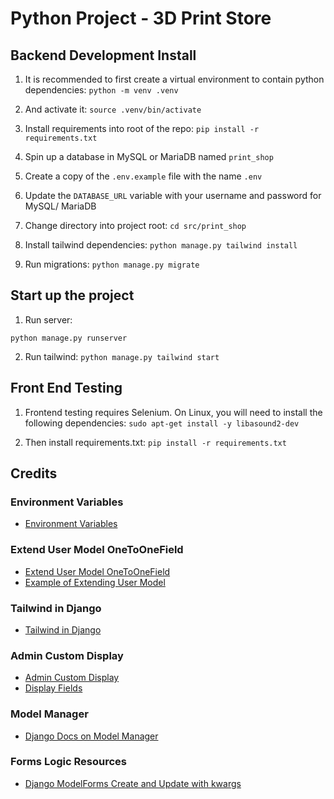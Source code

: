 # Python Project - 3D Print Store

## Backend Development Install

1. It is recommended to first create a virtual environment to contain python dependencies:
`python -m venv .venv`

2. And activate it:
`source .venv/bin/activate`

3. Install requirements into root of the repo:
`pip install -r requirements.txt`

4. Spin up a database in MySQL or MariaDB named `print_shop`

5. Create a copy of the `.env.example` file with the name `.env`

6. Update the `DATABASE_URL` variable with your username and password for MySQL/ MariaDB

7. Change directory into project root:
`cd src/print_shop` 

8. Install tailwind dependencies:
`python manage.py tailwind install`

9. Run migrations:
`python manage.py migrate`

## Start up the project

1. Run server:

`python manage.py runserver`

2. Run tailwind:
`python manage.py tailwind start`


## Front End Testing

1. Frontend testing requires Selenium. On Linux, you will need to install the following dependencies:
`sudo apt-get install -y libasound2-dev`

2. Then install requirements.txt:
`pip install -r requirements.txt`


## Credits

### Environment Variables
- [Environment Variables](https://alicecampkin.medium.com/how-to-set-up-environment-variables-in-django-f3c4db78c55f)

### Extend User Model OneToOneField
- [Extend User Model OneToOneField](https://docs.djangoproject.com/en/5.2/topics/auth/customizing/#extending-the-existing-user-model)
- [Example of Extending User Model](https://www.crunchydata.com/blog/extending-djangos-user-model-with-onetoonefield)

### Tailwind in Django
- [Tailwind in Django](https://django-tailwind.readthedocs.io/en/latest/installation.html)

### Admin Custom Display
- [Admin Custom Display](https://docs.djangoproject.com/en/5.2/ref/contrib/admin/#customizing-the-admin-interface)
- [Display Fields](https://www.w3schools.com/django/django_admin_set_list_display.php)

### Model Manager
- [Django Docs on Model Manager](https://docs.djangoproject.com/en/5.2/topics/db/managers/)

### Forms Logic Resources
- [Django ModelForms Create and Update with kwargs](https://stackoverflow.com/questions/21119494/django-modelforms-init-kwargs-create-and-update)

